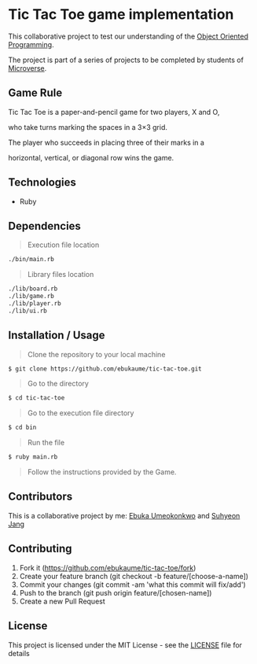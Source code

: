 # Tic Tac Toe game implementation

This collaborative project to test our understanding of the [Object Oriented Programming](https://en.wikipedia.org/wiki/Object-oriented_programming).

The project is part of a series of projects to be completed by students of [Microverse](https://www.microverse.org/ "The Global School for Remote Software Developers!").

## Game Rule

Tic Tac Toe is a paper-and-pencil game for two players, X and O,

who take turns marking the spaces in a 3×3 grid.

The player who succeeds in placing three of their marks in a

horizontal, vertical, or diagonal row wins the game.

## Technologies

- Ruby

## Dependencies

> Execution file location

```sh
./bin/main.rb
```

> Library files location

```sh
./lib/board.rb
./lib/game.rb
./lib/player.rb
./lib/ui.rb
```

## Installation / Usage

> Clone the repository to your local machine

```sh
$ git clone https://github.com/ebukaume/tic-tac-toe.git
```

> Go to the directory

```sh
$ cd tic-tac-toe
```

> Go to the execution file directory

```sh
$ cd bin
```

> Run the file

```sh
$ ruby main.rb
```

> Follow the instructions provided by the Game.


## Contributors

This is a collaborative project by me: [Ebuka Umeokonkwo](https://github.com/ebukaume) and [Suhyeon Jang](https://github.com/shjang7)

## Contributing

1. Fork it (https://github.com/ebukaume/tic-tac-toe/fork)
2. Create your feature branch (git checkout -b feature/[choose-a-name])
3. Commit your changes (git commit -am 'what this commit will fix/add')
4. Push to the branch (git push origin feature/[chosen-name])
5. Create a new Pull Request

## License

This project is licensed under the MIT License - see the [LICENSE](./LICENSE.md) file for details
